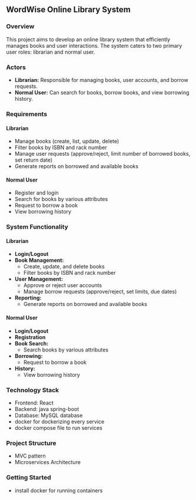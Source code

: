 ## WordWise Online Library System

### Overview
This project aims to develop an online library system that efficiently manages books and user interactions. 
The system caters to two primary user roles: librarian and normal user. 

### Actors
* **Librarian:** Responsible for managing books, user accounts, and borrow requests.
* **Normal User:** Can search for books, borrow books, and view borrowing history.

### Requirements
#### Librarian
* Manage books (create, list, update, delete)
* Filter books by ISBN and rack number
* Manage user requests (approve/reject, limit number of borrowed books, set return date)
* Generate reports on borrowed and available books

#### Normal User
* Register and login
* Search for books by various attributes
* Request to borrow a book
* View borrowing history

### System Functionality
#### Librarian
* **Login/Logout**
* **Book Management:**
  * Create, update, and delete books
  * Filter books by ISBN and rack number
* **User Management:**
  * Approve or reject user accounts
  * Manage borrow requests (approve/reject, set limits, due dates)
* **Reporting:**
  * Generate reports on borrowed and available books

#### Normal User
* **Login/Logout**
* **Registration**
* **Book Search:**
  * Search books by various attributes
* **Borrowing:**
  * Request to borrow a book
* **History:**
  * View borrowing history

### Technology Stack
  * Frontend: React
  * Backend: java spring-boot
  * Database: MySQL database
  * docker for dockerizing every service
  * docker compose file to run services  

### Project Structure
  * MVC pattern
  * Microservices Architecture
  

### Getting Started
* install docker for running containers 

